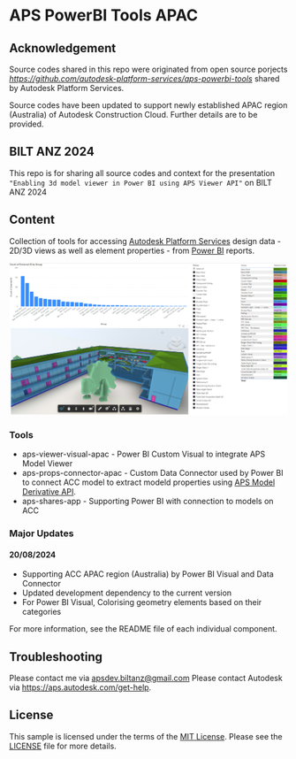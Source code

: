 # APS PowerBI Tools APAC

## Acknowledgement
Source codes shared in this repo were originated from open source porjects _https://github.com/autodesk-platform-services/aps-powerbi-tools_ shared by Autodesk Platform Services.

Source codes have been updated to support newly established APAC region (Australia) of Autodesk Construction Cloud. Further details are to be provided.

## BILT ANZ 2024
This repo is for sharing all source codes and context for the presentation `"Enabling 3d model viewer in Power BI using APS Viewer API"` on BILT ANZ 2024

## Content

Collection of tools for accessing [Autodesk Platform Services](https://aps.autodesk.com) design data - 2D/3D views as well as element properties - from [Power BI](https://powerbi.com) reports.

![Screenshot](./screenshot.png)

### Tools

- aps-viewer-visual-apac - Power BI Custom Visual to integrate APS Model Viewer
- aps-props-connector-apac - Custom Data Connector used by Power BI to connect ACC model to extract modeld properties using [APS Model Derivative API](https://aps.autodesk.com/developer/overview/model-derivative-api).
- aps-shares-app - Supporting Power BI with connection to models on ACC

### Major Updates

#### 20/08/2024
- Supporting ACC APAC region (Australia) by Power BI Visual and Data Connector
- Updated development dependency to the current version
- For Power BI Visual, Colorising geometry elements based on their categories

For more information, see the README file of each individual component.

## Troubleshooting

Please contact me via apsdev.biltanz@gmail.com
Please contact Autodesk via https://aps.autodesk.com/get-help.

## License

This sample is licensed under the terms of the [MIT License](http://opensource.org/licenses/MIT). Please see the [LICENSE](LICENSE) file for more details.
